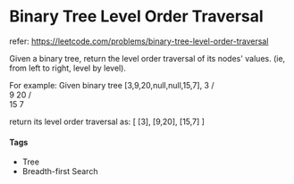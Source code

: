 

# Binary Tree Level Order Traversal
refer: https://leetcode.com/problems/binary-tree-level-order-traversal

Given a binary tree, return the level order traversal of its nodes&#39; values. (ie, from left to right, level by level).


For example:
Given binary tree [3,9,20,null,null,15,7],
    3
   / \
  9  20
    /  \
   15   7



return its level order traversal as:
[
  [3],
  [9,20],
  [15,7]
]




#### Tags

- Tree
- Breadth-first Search



